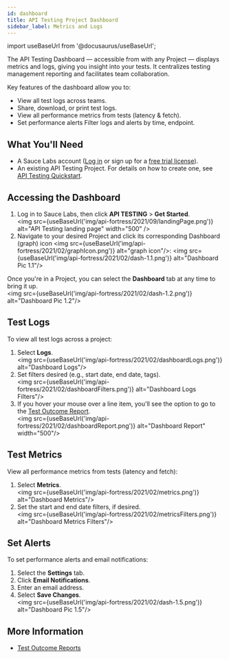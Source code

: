 ```yaml
---
id: dashboard
title: API Testing Project Dashboard
sidebar_label: Metrics and Logs
---
```


import useBaseUrl from '@docusaurus/useBaseUrl';

The API Testing Dashboard &#8212; accessible from with any Project &#8212; displays metrics and logs, giving you insight into your tests. It centralizes testing management reporting and facilitates team collaboration.

Key features of the dashboard allow you to:
* View all test logs across teams.
* Share, download, or print test logs.
* View all performance metrics from tests (latency & fetch).
* Set performance alerts Filter logs and alerts by time, endpoint.

## What You'll Need

* A Sauce Labs account ([Log in](https://accounts.saucelabs.com/am/XUI/#login/) or sign up for a [free trial license](https://saucelabs.com/sign-up)).
* An existing API Testing Project. For details on how to create one, see [API Testing Quickstart](/api-testing/quickstart/).


## Accessing the Dashboard

1. Log in to Sauce Labs, then click **API TESTING** > **Get Started**.<br/><img src={useBaseUrl('img/api-fortress/2021/09/landingPage.png')} alt="API Testing landing page" width="500" />
2. Navigate to your desired Project and click its corresponding Dashboard (graph) icon <img src={useBaseUrl('img/api-fortress/2021/02/graphIcon.png')} alt="graph icon"/>:
   <img src={useBaseUrl('img/api-fortress/2021/02/dash-1.1.png')} alt="Dashboard Pic 1.1"/>

Once you're in a Project, you can select the **Dashboard** tab at any time to bring it up.<br/><img src={useBaseUrl('img/api-fortress/2021/02/dash-1.2.png')} alt="Dashboard Pic 1.2"/>


## Test Logs

To view all test logs across a project:
1. Select **Logs**.<br/><img src={useBaseUrl('img/api-fortress/2021/02/dashboardLogs.png')} alt="Dashboard Logs"/>
2. Set filters desired (e.g., start date, end date, tags).<br/><img src={useBaseUrl('img/api-fortress/2021/02/dashboardFilters.png')} alt="Dashboard Logs Filters"/>
3. If you hover your mouse over a line item, you'll see the option to go to the [Test Outcome Report](/api-testing/test-reports/).<br/><img src={useBaseUrl('img/api-fortress/2021/02/dashboardReport.png')} alt="Dashboard Report" width="500"/>


## Test Metrics

View all performance metrics from tests (latency and fetch):
1. Select **Metrics**.<br/><img src={useBaseUrl('img/api-fortress/2021/02/metrics.png')} alt="Dashboard Metrics"/>
2. Set the start and end date filters, if desired.<br/><img src={useBaseUrl('img/api-fortress/2021/02/metricsFilters.png')} alt="Dashboard Metrics Filters"/>


## Set Alerts
To set performance alerts and email notifications:
1. Select the **Settings** tab.
1. Click **Email Notifications**.
1. Enter an email address.
1. Select **Save Changes**.<br/><img src={useBaseUrl('img/api-fortress/2021/02/dash-1.5.png')} alt="Dashboard Pic 1.5"/>


## More Information

- [Test Outcome Reports](/api-testing/test-reports)
